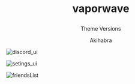 # <p align = 'center'> vaporwave </p>

<!--- THEME VERSIONS --->
<!--- Version 1: AKIHABARA --->

<p align = 'center'> Theme Versions </p>
<p align = 'center'> Akihabra </p>

![discord_ui](https://github.com/qilin2/vaporwave/blob/main/preview/akihabara/akihabara_discord_ui-.png)

![setings_ui](https://github.com/qilin2/vaporwave/blob/main/preview/akihabara/akihabara_friendlist_ui.png)

![friendsList](https://github.com/qilin2/vaporwave/blob/main/preview/akihabara/akihabara_settings_ui.png)
